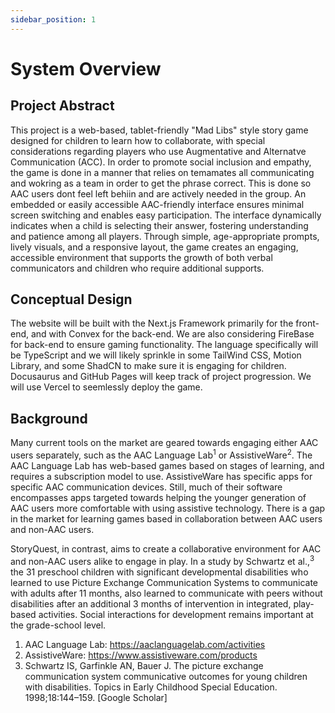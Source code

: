 ```yaml
---
sidebar_position: 1
---
```


# System Overview

## Project Abstract

This project is a web-based, tablet-friendly "Mad Libs" style story game designed for children to learn how to collaborate, with special considerations 
regarding players who use Augmentative and Alternatve Communication (ACC). In order to promote social inclusion and empathy, the 
game is done in a manner that relies on temamates all communicating and wokring as a team in order to get the phrase correct. This is done so AAC users dont feel left behiin and are actively needed in the group. An embedded or easily accessible AAC-friendly interface ensures minimal screen switching and enables easy participation. 
The interface dynamically indicates when a child is selecting their answer, fostering understanding and patience among all players. 
Through simple, age-appropriate prompts, lively visuals, and a responsive layout, the game creates an engaging, accessible 
environment that supports the growth of both verbal communicators and children who require additional supports. 

## Conceptual Design

The website will be built with the Next.js 
Framework primarily for the front-end, and with 
Convex for the back-end. We are also considering FireBase for back-end to ensure gaming functionality. The language 
specifically will be TypeScript and we will 
likely sprinkle in some TailWind CSS, Motion Library, and some ShadCN to make sure it is engaging for children. Docusaurus 
and GitHub Pages will keep track of project 
progression. We will use Vercel to seemlessly 
deploy the game.

## Background

Many current tools on the market are geared towards engaging either AAC users separately, such as the AAC Language Lab<sup>1</sup> or AssistiveWare<sup>2</sup>.
The AAC Language Lab has web-based games based on stages of learning, and requires a subscription model to use. AssistiveWare has specific apps 
for specific AAC communication devices.  Still, much of their software encompasses apps targeted towards helping the younger generation of AAC 
users more comfortable with using assistive technology. There is a gap in the market for learning games based in collaboration between AAC users 
and non-AAC users.

StoryQuest, in contrast, aims to create a collaborative environment for AAC and non-AAC users alike to engage in play. 
In a study by Schwartz et al.,<sup>3</sup> the 31 preschool children with significant developmental disabilities who learned to use Picture 
Exchange Communication Systems to communicate with adults after 11 months, also learned to communicate with peers without disabilities 
after an additional 3 months of intervention in integrated, play-based activities. Social interactions for development remains important 
at the grade-school level. 

1. AAC Language Lab: https://aaclanguagelab.com/activities
2. AssistiveWare: https://www.assistiveware.com/products
3. Schwartz IS, Garfinkle AN, Bauer J. The picture exchange communication system communicative outcomes for young children with disabilities. Topics in Early Childhood Special Education. 1998;18:144–159. [Google Scholar]
